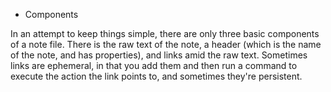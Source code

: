 * Components

In an attempt to keep things simple, there are only three basic components of a note file. There is the raw text of the note, a header (which is the name of the note, and has properties), and links amid the raw text. Sometimes links are ephemeral, in that you add them and then run a command to execute the action the link points to, and sometimes they're persistent.
